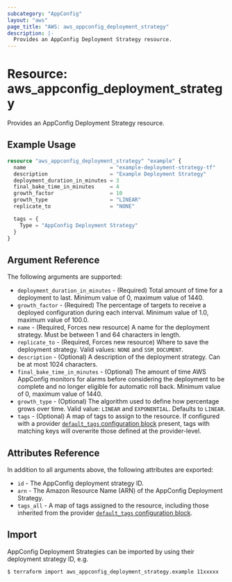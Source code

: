 ```yaml
---
subcategory: "AppConfig"
layout: "aws"
page_title: "AWS: aws_appconfig_deployment_strategy"
description: |-
  Provides an AppConfig Deployment Strategy resource.
---
```


# Resource: aws_appconfig_deployment_strategy

Provides an AppConfig Deployment Strategy resource.

## Example Usage

```terraform
resource "aws_appconfig_deployment_strategy" "example" {
  name                           = "example-deployment-strategy-tf"
  description                    = "Example Deployment Strategy"
  deployment_duration_in_minutes = 3
  final_bake_time_in_minutes     = 4
  growth_factor                  = 10
  growth_type                    = "LINEAR"
  replicate_to                   = "NONE"

  tags = {
    Type = "AppConfig Deployment Strategy"
  }
}
```

## Argument Reference

The following arguments are supported:

* `deployment_duration_in_minutes` - (Required) Total amount of time for a deployment to last. Minimum value of 0, maximum value of 1440.
* `growth_factor` - (Required) The percentage of targets to receive a deployed configuration during each interval. Minimum value of 1.0, maximum value of 100.0.
* `name` - (Required, Forces new resource) A name for the deployment strategy. Must be between 1 and 64 characters in length.
* `replicate_to` - (Required, Forces new resource) Where to save the deployment strategy. Valid values: `NONE` and `SSM_DOCUMENT`.
* `description` - (Optional) A description of the deployment strategy. Can be at most 1024 characters.
* `final_bake_time_in_minutes` - (Optional) The amount of time AWS AppConfig monitors for alarms before considering the deployment to be complete and no longer eligible for automatic roll back. Minimum value of 0, maximum value of 1440.
* `growth_type` - (Optional) The algorithm used to define how percentage grows over time. Valid value: `LINEAR` and `EXPONENTIAL`. Defaults to `LINEAR`.
* `tags` - (Optional) A map of tags to assign to the resource. If configured with a provider [`default_tags` configuration block](/docs/providers/aws/index.html#default_tags-configuration-block) present, tags with matching keys will overwrite those defined at the provider-level.

## Attributes Reference

In addition to all arguments above, the following attributes are exported:

* `id` - The AppConfig deployment strategy ID.
* `arn` - The Amazon Resource Name (ARN) of the AppConfig Deployment Strategy.
* `tags_all` - A map of tags assigned to the resource, including those inherited from the provider [`default_tags` configuration block](/docs/providers/aws/index.html#default_tags-configuration-block).

## Import

AppConfig Deployment Strategies can be imported by using their deployment strategy ID, e.g.

```
$ terraform import aws_appconfig_deployment_strategy.example 11xxxxx
```
